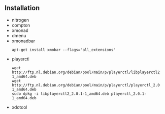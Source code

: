 
## Installation
  * nitrogen
  * compton
  * xmonad
  * dmenu
  * xmonadbar
    ```
    apt-get install xmobar --flags="all_extensions"
    ```
  * playerctl
    ```
    wget http://ftp.nl.debian.org/debian/pool/main/p/playerctl/libplayerctl2_2.0.1-1_amd64.deb
    wget http://ftp.nl.debian.org/debian/pool/main/p/playerctl/playerctl_2.0.1-1_amd64.deb
    sudo dpkg -i libplayerctl2_2.0.1-1_amd64.deb playerctl_2.0.1-1_amd64.deb
    ```
  * xdotool

